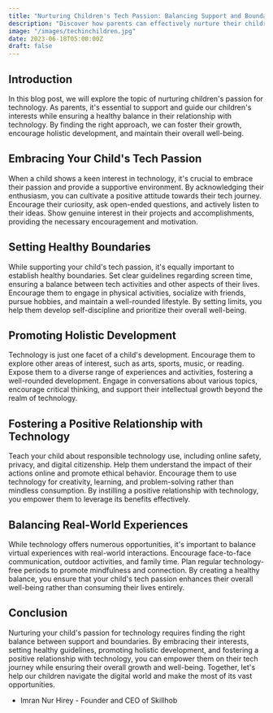 ```yaml
---
title: "Nurturing Children's Tech Passion: Balancing Support and Boundaries"
description: "Discover how parents can effectively nurture their children's passion for technology while maintaining a healthy balance. Explore strategies for supporting their interests, setting boundaries, promoting holistic development, and fostering a positive relationship with technology. Empower your child's tech journey while ensuring their overall well-being and growth."
image: "/images/techinchildren.jpg"
date: 2023-06-18T05:00:00Z
draft: false
---
```


## Introduction
In this blog post, we will explore the topic of nurturing children's passion for technology. As parents, it's essential to support and guide our children's interests while ensuring a healthy balance in their relationship with technology. By finding the right approach, we can foster their growth, encourage holistic development, and maintain their overall well-being.

## Embracing Your Child's Tech Passion
When a child shows a keen interest in technology, it's crucial to embrace their passion and provide a supportive environment. By acknowledging their enthusiasm, you can cultivate a positive attitude towards their tech journey. Encourage their curiosity, ask open-ended questions, and actively listen to their ideas. Show genuine interest in their projects and accomplishments, providing the necessary encouragement and motivation.

## Setting Healthy Boundaries
While supporting your child's tech passion, it's equally important to establish healthy boundaries. Set clear guidelines regarding screen time, ensuring a balance between tech activities and other aspects of their lives. Encourage them to engage in physical activities, socialize with friends, pursue hobbies, and maintain a well-rounded lifestyle. By setting limits, you help them develop self-discipline and prioritize their overall well-being.

## Promoting Holistic Development
Technology is just one facet of a child's development. Encourage them to explore other areas of interest, such as arts, sports, music, or reading. Expose them to a diverse range of experiences and activities, fostering a well-rounded development. Engage in conversations about various topics, encourage critical thinking, and support their intellectual growth beyond the realm of technology.

## Fostering a Positive Relationship with Technology
Teach your child about responsible technology use, including online safety, privacy, and digital citizenship. Help them understand the impact of their actions online and promote ethical behavior. Encourage them to use technology for creativity, learning, and problem-solving rather than mindless consumption. By instilling a positive relationship with technology, you empower them to leverage its benefits effectively.

## Balancing Real-World Experiences
While technology offers numerous opportunities, it's important to balance virtual experiences with real-world interactions. Encourage face-to-face communication, outdoor activities, and family time. Plan regular technology-free periods to promote mindfulness and connection. By creating a healthy balance, you ensure that your child's tech passion enhances their overall well-being rather than consuming their lives entirely.

## Conclusion
Nurturing your child's passion for technology requires finding the right balance between support and boundaries. By embracing their interests, setting healthy guidelines, promoting holistic development, and fostering a positive relationship with technology, you can empower them on their tech journey while ensuring their overall growth and well-being. Together, let's help our children navigate the digital world and make the most of its vast opportunities.

- Imran Nur Hirey - Founder and CEO of Skillhob